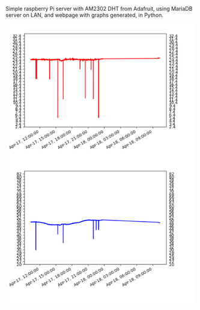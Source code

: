 
Simple raspberry Pi server with AM2302 DHT from Adafruit, using MariaDB server on LAN, and webpage with graphs generated, in Python.

![Screenshot](Screenshots/Capture.PNG)